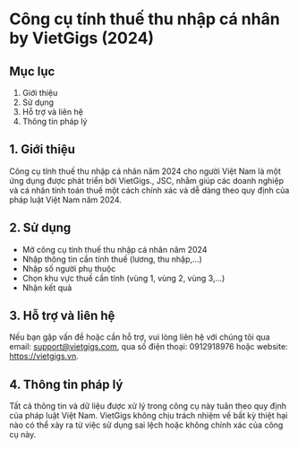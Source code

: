 # Công cụ tính thuế thu nhập cá nhân by VietGigs (2024)

## Mục lục

1. Giới thiệu
2. Sử dụng
3. Hỗ trợ và liên hệ
4. Thông tin pháp lý

## 1. Giới thiệu

Công cụ tính thuế thu nhập cá nhân năm 2024 cho người Việt Nam là một ứng dụng được phát triển bởi VietGigs., JSC, nhằm giúp các doanh nghiệp và cá nhân tính toán thuế một cách chính xác và dễ dàng theo quy định của pháp luật Việt Nam năm 2024. 

## 2. Sử dụng

- Mở công cụ tính thuế thu nhập cá nhân năm 2024
- Nhập thông tin cần tính thuế (lương, thu nhập,...)
- Nhập số người phụ thuộc
- Chọn khu vực thuế cần tính (vùng 1, vùng 2, vùng 3,...)
- Nhận kết quả

## 3. Hỗ trợ và liên hệ

Nếu bạn gặp vấn đề hoặc cần hỗ trợ, vui lòng liên hệ với chúng tôi qua email: support@vietgigs.com, qua số điện thoại: 0912918976 hoặc website: https://vietgigs.vn.

## 4. Thông tin pháp lý

Tất cả thông tin và dữ liệu được xử lý trong công cụ này tuân theo quy định của pháp luật Việt Nam. VietGigs không chịu trách nhiệm về bất kỳ thiệt hại nào có thể xảy ra từ việc sử dụng sai lệch hoặc không chính xác của công cụ này.
